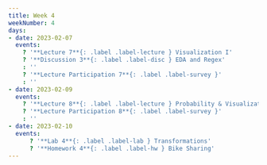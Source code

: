 ```yaml
---
title: Week 4
weekNumber: 4
days:
- date: 2023-02-07
  events:
    ? '**Lecture 7**{: .label .label-lecture } Visualization I'
    ? '**Discussion 3**{: .label .label-disc } EDA and Regex' 
    : ''
    ? '**Lecture Participation 7**{: .label .label-survey }'
    : ''
- date: 2023-02-09
  events:
    ? '**Lecture 8**{: .label .label-lecture } Probability & Visualization II'
    ? '**Lecture Participation 8**{: .label .label-survey }'
    : ''
- date: 2023-02-10
  events:
      ? '**Lab 4**{: .label .label-lab } Transformations'
      ? '**Homework 4**{: .label .label-hw } Bike Sharing'
---
```

